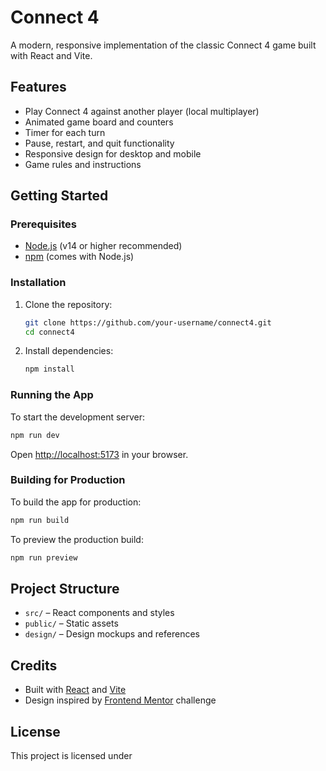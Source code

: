 # Connect 4

A modern, responsive implementation of the classic Connect 4 game built with React and Vite.

## Features

- Play Connect 4 against another player (local multiplayer)
- Animated game board and counters
- Timer for each turn
- Pause, restart, and quit functionality
- Responsive design for desktop and mobile
- Game rules and instructions

## Getting Started

### Prerequisites

- [Node.js](https://nodejs.org/) (v14 or higher recommended)
- [npm](https://www.npmjs.com/) (comes with Node.js)

### Installation

1. Clone the repository:
   ```sh
   git clone https://github.com/your-username/connect4.git
   cd connect4
   ```

2. Install dependencies:
   ```sh
   npm install
   ```

### Running the App

To start the development server:
```sh
npm run dev
```
Open [http://localhost:5173](http://localhost:5173) in your browser.

### Building for Production

To build the app for production:
```sh
npm run build
```

To preview the production build:
```sh
npm run preview
```

## Project Structure

- `src/` – React components and styles
- `public/` – Static assets
- `design/` – Design mockups and references

## Credits

- Built with [React](https://reactjs.org/) and [Vite](https://vitejs.dev/)
- Design inspired by [Frontend Mentor](https://www.frontendmentor.io/) challenge

## License

This project is licensed under
